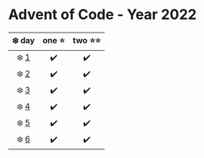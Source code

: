 # Advent of Code - Year 2022
|❄️ day | one ⭐ | two ⭐⭐ |
|:---:|:---:|:---:|
|❄️ [1](https://github.com/hckmtrx/advent-of-code/tree/main/2022/day01) | ✔️ | ✔️ |
|❄️ [2](https://github.com/hckmtrx/advent-of-code/tree/main/2022/day02) | ✔️ | ✔️ |
|❄️ [3](https://github.com/hckmtrx/advent-of-code/tree/main/2022/day03) | ✔️ | ✔️ |
|❄️ [4](https://github.com/hckmtrx/advent-of-code/tree/main/2022/day04) | ✔️ | ✔️ |
|❄️ [5](https://github.com/hckmtrx/advent-of-code/tree/main/2022/day05) | ✔️ | ✔️ |
|❄️ [6](https://github.com/hckmtrx/advent-of-code/tree/main/2022/day06) | ✔️ | ✔️ |